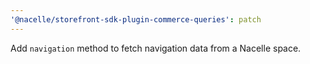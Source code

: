 ```yaml
---
'@nacelle/storefront-sdk-plugin-commerce-queries': patch
---
```


Add `navigation` method to fetch navigation data from a Nacelle space.
